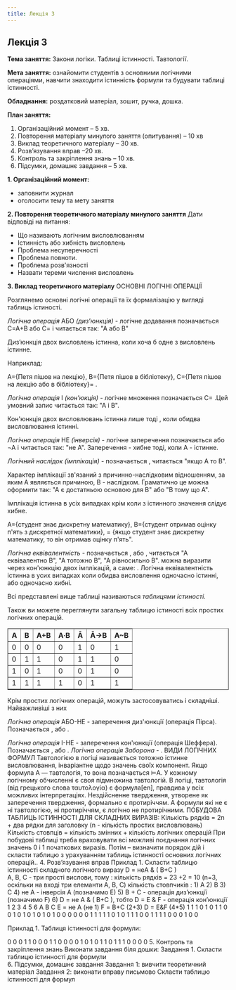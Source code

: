 ```yaml
---
title: Лекція 3
---
```


## Лекція 3

**Тема заняття:** Закони логіки. Таблиці істинності. Тавтології.

**Мета заняття:** ознайомити студентів з основними логічними операціями, навчити знаходити істинність формули та будувати таблиці істинності.

**Обладнання:**  роздатковий матеріал, зошит, ручка, дошка.

**План заняття:**
1.	Організаційний момент – 5 хв.
2.	Повторення матеріалу минулого заняття (опитування) – 10 хв
3.	Виклад теоретичного матеріалу – 30 хв.
4.	Розв’язування вправ –20 хв.
5.	Контроль та закріплення знань – 10 хв.
6.	Підсумки, домашнє завдання – 5 хв.

**1.	Організаційний момент:**
-	заповнити журнал
-	оголосити тему та мету заняття

**2.	Повторення теоретичного матеріалу минулого заняття**
Дати відповіді на питання:

-	Що називають логічним висловлюванням
-	Істинність або хибність висловлень
-	Проблема несуперечності
-	Проблема повноти.
-	Проблема розв'язності
-	Назвати тереми числення висловлень

**3.	Виклад теоретичного матеріалу**
ОСНОВНІ ЛОГІЧНІ ОПЕРАЦІЇ

Розглянемо основні логічні операції та їх формалізацію у вигляді таблиць істиності.

*Логічна операція* АБО *(диз'юнкція)* - логічне додавання позначається С=А+В або С=  і читається так: "А або В"

Диз’юнкція двох висловлень істинна, коли хоча б одне з висловлень істинне.

Наприклад:

А={Петя пішов на лекцію},
В={Петя пішов в бібліотеку},
С={Петя пішов на лекцію або в бібліотеку}= .

*Логічна операція* І *(кон’юкція)* - логічне множення позначається
С= .Цей умовний запис читається так: "А і В".

Кон'юнкція двох висловлювань істинна лише тоді , коли обидва висловлювання істинні.

*Логічна операція* НЕ *(інверсія)* - логічне заперечення позначається   або ¬A і читається так: "не А".
Заперечення   - хибне тоді, коли А - істинне.

*Логічний наслідок (імплікація)* -  позначається  , читається "якщо А то В".

Характер імплікації зв'язаний з причинно-наслідковим відношенням, за яким А являється причиною, В - наслідком. Граматично це можна оформити так: "А є достатньою основою для В" або "В тому що А".

Імплікація істинна в усіх випадках крім коли з істинного значення слідує хибне.

А={студент знає дискретну математику},
В={студент отримав оцінку п'ять з дискретної математики},
  = {якщо студент знає дискретну математику, то він отримав оцінку п'ять".

*Логічна еквівалентність* - позначається  , або  , читається "А еквівалентно В", "А тотожно В", "А рівносильно В".   можна виразити через кон'юнкцію двох імплікацій, а саме:
  .
	Логічна еквівалентність істинна в усих випадках коли обидва висловлення одночасно істинні, або одночасно хибні.

Всі представлені вище таблиці  називаються *таблицями істиності.*

Також ви можете переглянути загальну таблицю істиності всіх простих логічних операцій.

<table border="1" style="width=400">
 <tr>
  <th>А</th>
  <th>В</th>
  <th>А+В</th>
  <th>А∙В</th>
  <th>Ā</th>
  <th>Ā→В</th>
  <th>А~В</th>
 </tr>
 <tr><td>0</td><td>0</td><td>0</td><td>0</td><td>1</td><td>0</td><td>1</td></tr>
 <tr><td>0</td><td>1</td><td>1</td><td>0</td><td>1</td><td>1</td><td>0</td></tr>
 <tr><td>1</td><td>0</td><td>1</td><td>0</td><td>0</td><td>1</td><td>0</td></tr>
 <tr><td>1</td><td>1</td><td>1</td><td>1</td><td>0</td><td>1</td><td>1</td></tr>
</table>

Крім простих логічних операцій, можуть застосовуватись і складніші. Найважливіші з них

*Логічна операція* АБО-НЕ - заперечення диз'юнкції (операція Пірса). Позначається  , або  .

*Логічна операція* І-НЕ - заперечення кон'юнкції (операція Шеффера). Позначається  , або  .
*Логічна операція Заборона* -  .
ВИДИ ЛОГІЧНИХ ФОРМУЛ
Тавтологією в логіці називається тотожно істинне висловлювання, інваріантне щодо значень своїх компонент. Якщо формула A — тавтологія, то вона позначається ⊨A. У кожному логічному обчисленні є своя підмножина тавтологій.
В логіці, тавтологія (від грецького слова ταυτολογία) є формула[en], правдива у всіх можливих інтерпретаціях.
Нездійсненне твердження, утворене як заперечення твердження, формально є протиріччям. A формули які не є ні тавтологією, ні протиріччям, є логічно не протирічними.
ПОБУДОВА ТАБЛИЦЬ ІСТИННОСТІ ДЛЯ СКЛАДНИХ ВИРАЗІВ:
Кількість рядків = 2n + два рядки для заголовку  (n - кількість простих висловлювань)
Кількість  стовпців = кількість змінних + кількість логічних операцій
	При побудові таблиці треба враховувати всі можливі поєднання логічних значень 0 і 1 початкових виразів. Потім – визначити порядок дій і скласти таблицю з урахуванням таблиць істинності основних логічних операцій..
4.	Розв’язування вправ
Приклад 1. Скласти таблицю істинності складного логічного виразу
 D = неA & ( B+C )  
А, В, С - три прості вислови, тому :
кількість рядків = 23 +2 = 10 (n=3, оскільки на вході три елеманти А, В, С)
кількість стовпчиків : 1) А
                                     2) В
                                     3) С
                                     4) не A   -  інверсія А  (позначимо Е)
                                     5) B + C - операція диз’юнкції (позначимо F)
                                     6) D = не A & ( B+C ), тобто D = E &  F - операція кон’юнкції
1	2	3	4	5	6
 А	 В	 С	E = не А  (не 1)	F = В+С (2+3) 	D = E&F (4*5)
1 	 1	 1	0	1 	0
1	 1	 0	0	1	0
1	 0	 1	0	1	0
1	 0	 0	0	0	0
0	 1	 1	1	1	1
0	 1	 0	1	1	1
0	 0	 1	1	1	1
0	 0	 0	1	0	0


Приклад 1. Таблиця істинності для формули:   

0	0	0	1	1	0	0
0	1	1	0	0	0	0
1	0	1	0	1	1	0
1	1	1	0	0	0	0
5.	Контроль та закріплення знань
Виконати завдання біля дошки:
Завдання 1. Скласти таблицю істинності для формули  
6.	Підсумки, домашнє завдання
Завдання 1: вивчити теоретичний матеріал
Завдання 2: виконати вправу письмово
Скласти таблицю істинності для формул
